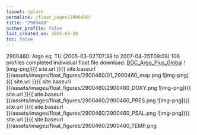 ```yaml
---
layout: splash
permalink: /float_pages/2900460/
title: "2900460"
author_profile: false
last_created_on: 2025-09-26
toc: false
---
```

 
2900460: Argo eq. TU (2005-03-02T07:38 to 2007-04-25T09:08)
106 profiles completed
Individual float file download: [BGC_Argo_Plus_Global](https://ftp.soest.hawaii.edu/bgc_argo_plus/Individual_Floats/outliers_removed/2900460_Sprof_processed.nc)
![img-png]({{ site.url }}{{ site.baseurl }}/assets/images/float_figures/2900460/01_2900460_map.png
![img-png]({{ site.url }}{{ site.baseurl }}/assets/images/float_figures/2900460/2900460_DOXY.png
![img-png]({{ site.url }}{{ site.baseurl }}/assets/images/float_figures/2900460/2900460_PRES.png
![img-png]({{ site.url }}{{ site.baseurl }}/assets/images/float_figures/2900460/2900460_PSAL.png
![img-png]({{ site.url }}{{ site.baseurl }}/assets/images/float_figures/2900460/2900460_TEMP.png
